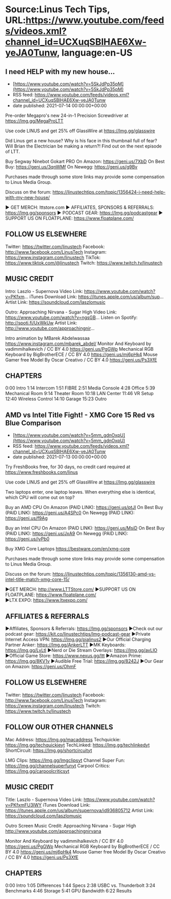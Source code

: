 # Source:Linus Tech Tips, URL:https://www.youtube.com/feeds/videos.xml?channel_id=UCXuqSBlHAE6Xw-yeJA0Tunw, language:en-US

## I need HELP with my new house...
 - [https://www.youtube.com/watch?v=5SkJdPp35pM](https://www.youtube.com/watch?v=5SkJdPp35pM)
 - RSS feed: https://www.youtube.com/feeds/videos.xml?channel_id=UCXuqSBlHAE6Xw-yeJA0Tunw
 - date published: 2021-07-14 00:00:00+00:00

Pre-order Megapro's new 24-in-1 Precision Screwdriver at https://lmg.gg/MegaProLTT

Use code LINUS and get 25% off GlassWire at https://lmg.gg/glasswire

Did Linus get a new house? Why is his face in this thumbnail full of fear? Will Brian the Electrician be making a return?! Find out on the next episode of LTT.

Buy Segway Ninebot Gokart PRO
On Amazon: https://geni.us/7XbD
On Best Buy: https://geni.us/3qnWMf
On Newegg: https://geni.us/g9Bv

Purchases made through some store links may provide some compensation to Linus Media Group.

Discuss on the forum: https://linustechtips.com/topic/1356424-i-need-help-with-my-new-house/

► GET MERCH: lttstore.com
► AFFILIATES, SPONSORS & REFERRALS: https://lmg.gg/sponsors
► PODCAST GEAR: https://lmg.gg/podcastgear
► SUPPORT US ON FLOATPLANE: https://www.floatplane.com/

FOLLOW US ELSEWHERE
---------------------------------------------------  
Twitter: https://twitter.com/linustech
Facebook: http://www.facebook.com/LinusTech
Instagram: https://www.instagram.com/linustech
TikTok: https://www.tiktok.com/@linustech
Twitch: https://www.twitch.tv/linustech

MUSIC CREDIT
---------------------------------------------------
Intro: Laszlo - Supernova
Video Link: https://www.youtube.com/watch?v=PKfxm...
iTunes Download Link: https://itunes.apple.com/us/album/sup...
Artist Link: https://soundcloud.com/laszlomusic

Outro: Approaching Nirvana - Sugar High
Video Link: https://www.youtube.com/watch?v=ngsGB...
Listen on Spotify: http://spoti.fi/UxWkUw
Artist Link: http://www.youtube.com/approachingnir...

Intro animation by MBarek Abdelwassaa https://www.instagram.com/mbarek_abdel/
Monitor And Keyboard by vadimmihalkevich / CC BY 4.0  https://geni.us/PgGWp
Mechanical RGB Keyboard by BigBrotherECE / CC BY 4.0 https://geni.us/mj6pHk4
Mouse Gamer free Model By Oscar Creativo / CC BY 4.0 https://geni.us/Ps3XfE


CHAPTERS
---------------------------------------------------  
0:00 Intro
1:14 Intercom
1:51 FIBRE
2:51 Media Console
4:28 Office
5:39 Mechanical Room
9:14 Theater Room
10:18 LAN Center
11:46 VR Setup
12:40 Wireless Control
14:10 Garage
15:23 Outro

## AMD vs Intel Title Fight! - XMG Core 15 Red vs Blue Comparison
 - [https://www.youtube.com/watch?v=5mm_gdnOxpU](https://www.youtube.com/watch?v=5mm_gdnOxpU)
 - RSS feed: https://www.youtube.com/feeds/videos.xml?channel_id=UCXuqSBlHAE6Xw-yeJA0Tunw
 - date published: 2021-07-13 00:00:00+00:00

Try FreshBooks free, for 30 days, no credit card required at https://www.freshbooks.com/linus

Use code LINUS and get 25% off GlassWire at https://lmg.gg/glasswire

Two laptops enter, one laptop leaves. When everything else is identical, which CPU will come out on top?

Buy an AMD CPU
On Amazon (PAID LINK): https://geni.us/ptJl
On Best Buy (PAID LINK): https://geni.us/A4SPc0
On Newegg (PAID LINK): https://geni.us/f9Ag

Buy an Intel CPU
On Amazon (PAID LINK): https://geni.us/MsiD
On Best Buy (PAID LINK): https://geni.us/JxA9
On Newegg (PAID LINK): https://geni.us/iyPb0

Buy XMG Core Laptops 
https://bestware.com/en/xmg-core

Purchases made through some store links may provide some compensation to Linus Media Group.

Discuss on the forum: https://linustechtips.com/topic/1356130-amd-vs-intel-title-match-xmg-core-15/


►GET MERCH: http://www.LTTStore.com/
►SUPPORT US ON FLOATPLANE: https://www.floatplane.com/  
►LTX EXPO: https://www.ltxexpo.com/   

AFFILIATES & REFERRALS
---------------------------------------------------
►Affiliates, Sponsors & Referrals: https://lmg.gg/sponsors
►Check out our podcast gear: https://kit.co/linustechtips/lmg-podcast-gear
►Private Internet Access VPN: https://lmg.gg/pialinus2
►Our Official Charging Partner Anker: https://lmg.gg/AnkerLTT
►MK Keyboards: https://lmg.gg/LyLtl
►Nerd or Die Stream Overlays: https://lmg.gg/avLlO
►Official Game Store: https://www.nexus.gg/ltt
►Amazon Prime: https://lmg.gg/8KV1v
►Audible Free Trial: https://lmg.gg/8242J
►Our Gear on Amazon: https://geni.us/OhmF

FOLLOW US ELSEWHERE
---------------------------------------------------  
Twitter: https://twitter.com/linustech
Facebook: http://www.facebook.com/LinusTech
Instagram: https://www.instagram.com/linustech
Twitch: https://www.twitch.tv/linustech

FOLLOW OUR OTHER CHANNELS
---------------------------------------------------  
Mac Address: https://lmg.gg/macaddress
Techquickie: https://lmg.gg/techquickieyt
TechLinked: https://lmg.gg/techlinkedyt
ShortCircuit: https://lmg.gg/shortcircuityt

LMG Clips: https://lmg.gg/lmgclipsyt
Channel Super Fun: https://lmg.gg/channelsuperfunyt
Carpool Critics: https://lmg.gg/carpoolcriticsyt

MUSIC CREDIT
---------------------------------------------------  
Title: Laszlo - Supernova
Video Link: https://www.youtube.com/watch?v=PKfxmFU3lWY
iTunes Download Link: https://itunes.apple.com/us/album/supernova/id936805712
Artist Link: https://soundcloud.com/laszlomusic

Outro Screen Music Credit: Approaching Nirvana - Sugar High http://www.youtube.com/approachingnirvana

Monitor And Keyboard by vadimmihalkevich / CC BY 4.0  https://geni.us/PgGWp
Mechanical RGB Keyboard by BigBrotherECE / CC BY 4.0 https://geni.us/mj6pHk4
Mouse Gamer free Model By Oscar Creativo / CC BY 4.0 https://geni.us/Ps3XfE

CHAPTERS
---------------------------------------------------  
0:00 Intro
1:05 Differences 
1:44 Specs
2:38 USBC vs. Thunderbolt
3:24 Benchmarks
4:46 Storage 
5:41 GPU Bandwidth
6:22 Results

